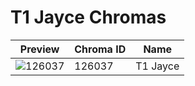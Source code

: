 # T1 Jayce Chromas



| Preview | Chroma ID | Name |
|---------|-----------|------|
| ![126037](https://raw.communitydragon.org/latest/plugins/rcp-be-lol-game-data/global/default/v1/champion-chroma-images/126/126037.png) | 126037 | T1 Jayce |